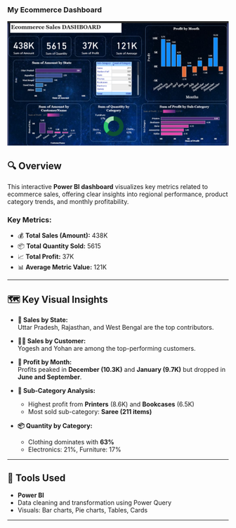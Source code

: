 ### My Ecommerce Dashboard
![Ecommerce Dashboard](https://github.com/jayalaxmimudaliar/Ecommerce-Dashboard/blob/master/Ecommerce%20Dashboard.png)
## 🔍 Overview

This interactive **Power BI dashboard** visualizes key metrics related to ecommerce sales, offering clear insights into regional performance, product category trends, and monthly profitability.

### Key Metrics:
- 💰 **Total Sales (Amount):** 438K  
- 📦 **Total Quantity Sold:** 5615  
- 📈 **Total Profit:** 37K  
- 📊 **Average Metric Value:** 121K

---

## 🗺️ Key Visual Insights

- **📍 Sales by State:**  
  Uttar Pradesh, Rajasthan, and West Bengal are the top contributors.

- **👨‍💼 Sales by Customer:**  
  Yogesh and Yohan are among the top-performing customers.

- **📆 Profit by Month:**  
  Profits peaked in **December (10.3K)** and **January (9.7K)** but dropped in **June and September**.

- **🧺 Sub-Category Analysis:**  
  - Highest profit from **Printers** (8.6K) and **Bookcases** (6.5K)  
  - Most sold sub-category: **Saree (211 items)**

- **📦 Quantity by Category:**
  - Clothing dominates with **63%**
  - Electronics: 21%, Furniture: 17%

---

## 📌 Tools Used

- **Power BI**
- Data cleaning and transformation using Power Query
- Visuals: Bar charts, Pie charts, Tables, Cards

---
